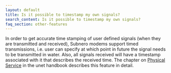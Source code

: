 ```yaml
---
layout: default
title: Is it possible to timestamp my own signals?
search_content: Is it possible to timestamp my own signals?
faq_section: other-features
---
```


In order to get accurate time stamping of user defined signals (when they are transmitted and received), Subnero modems support timed transmissions, i.e. user can specify at which point in future the signal needs to be transmitted in water. Also, all signals received will have a timestamp associated with it that describes the received time. The chapter on [Physical Service](https://unetstack.net/handbook/unet-handbook.html#_physical_service) in the unet handbook describes this feature in detail.
